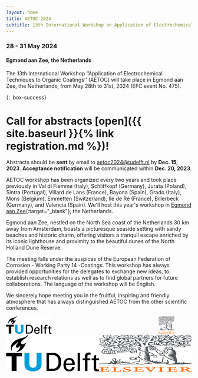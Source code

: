 ```yaml
---
layout: home
title: AETOC 2024
subtitle: 13th International Workshop on Application of Electrochemical Techniques to Organic Coatings
---
```


### 28 - 31 May 2024
#### Egmond aan Zee, the Netherlands

The 13th International Workshop ‘’Application of Electrochemical Techniques to Organic Coatings’’ (AETOC) will take place in Egmond aan Zee, the Netherlands, from May 28th to 31st, 2024 (EFC event No. 475).

{: .box-success}
# Call for abstracts [open]({{ site.baseurl }}{% link registration.md %})!

Abstracts should be **sent** by email to [aetoc2024@tudelft.nl](mailto:aetoc2024@tudelft.nl) by **Dec. 15, 2023**. **Acceptance notification** will be communicated within **Dec. 20, 2023**.

AETOC workshop has been organized every two years and took place previously in Val di Fiemme (Italy), Schliffkopf (Germany), Jurata (Poland), Sintra (Portugal), Villard de Lans (France), Bayona (Spain), Grado (Italy), Mons (Belgium), Emmetten (Switzerland), Ile de Ré (France), Billerbeck (Germany), and Valencia (Spain). We'll host this year's workshop in [Egmond aan Zee](https://en.wikipedia.org/wiki/Egmond_aan_Zee){:target="_blank"}, the Netherlands.

Egmond aan Zee, nestled on the North Sea coast of the Netherlands 30 km away from Amsterdam, boasts a picturesque seaside setting with sandy beaches and historic charm, offering visitors a tranquil escape enriched by its iconic lighthouse and proximity to the beautiful dunes of the North Holland Dune Reserve.

The meeting falls under the auspices of the European Federation of Corrosion - Working Party 14 -Coatings. This workshop has always provided opportunities for the delegates to exchange new ideas, to establish research relations as well as to find global partners for future collaborations. The language of the workshop will be English.

We sincerely hope meeting you in the fruitful, inspiring and friendly atmosphere that has always distinguished AETOC from the other scientific conferences.

<div style="display: flex; justify-content: space-between;">
  <a href="https://www.tudelft.nl/">
    <img src="./assets/img/tud_logo.jpg" alt="TUD logo" style="width: 48%;">
  </a>
  <a href="https://www.elsevier.com/">
    <img src="./assets/img/Elsevier_logo.png" alt="Elsevier logo" style="width: 48%;">
  </a>
</div>


<div style="display: flex; justify-content: space-between;">
  <a href="https://www.tudelft.nl/" style="flex: 1;">
    <img src="./assets/img/tud_logo.jpg" alt="TUD logo" style="width: 100%; height: auto;">
  </a>
  <a href="https://www.elsevier.com/" style="flex: 1;">
    <img src="./assets/img/Elsevier_logo.png" alt=""Elsevier logo" style="width: 100%; height: auto;">
  </a>
</div>

<style>
  img {
    max-height: 100px; /* Set a fixed maximum height for the images */
  }
</style>


